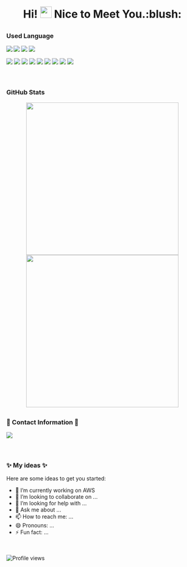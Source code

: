 
<h1 align="center">
  Hi! <img src="https://media.giphy.com/media/hvRJCLFzcasrR4ia7z/giphy.gif" width="30px"> Nice to Meet You.:blush:
</h1>

## <h3 align="left">Used Language</h3>
<p>
    <img align=left src = "https://github-readme-stats.vercel.app/api/top-langs/?username=cuidj1314&layout=compact&langs_count=8&theme=dark&hide_border=true"/>
    <p>
        <img src="https://img.shields.io/badge/-Python-000?&logo=Python&logoColor=white"/>
        <img src="https://img.shields.io/badge/-JavaScript-000?&logo=JavaScript&logoColor=white"/>
        <img src="https://img.shields.io/badge/-java-000?&logo=java&logoColor=white"/>
    </p>
    <p>
        <img src="https://img.shields.io/badge/-Visual%20Studio%20Code-23A9F2?style=flat-square&logo=Visual%20Studio%20Code&logoColor=white"/>
        <img src="https://img.shields.io/badge/-Github-181717?style=flat-square&logo=GitHub&logoColor=white"/>
        <img src="https://img.shields.io/badge/-Git-F44D27?style=flat-square&logo=Git&logoColor=white"/>
        <img src="https://img.shields.io/badge/-Apache-D22128?style=flat-square&logo=Apache&logoColor=white"/>
        <img src="https://img.shields.io/badge/-MySQL-F29111?style=flat-square&logo=MySQL&logoColor=white"/>
        <img src="https://img.shields.io/badge/-Vue.js-42B883?style=flat-square&logo=Vue.js&logoColor=white"/>
        <img src="https://img.shields.io/badge/-HTML5-E34F26?style=flat-square&logo=HTML5&logoColor=white"/>
        <img src="https://img.shields.io/badge/-CSS3-1572B6?style=flat-square&logo=CSS3&logoColor=white"/>
        <img src="https://img.shields.io/badge/-Debian-A80030?style=flat-square&logo=Debian&logoColor=white"/>
    </p>
</p>

</br>

## <h3 align="left">GitHub Stats</h3>
<p align = "center">
    <img src = "https://github-readme-stats.vercel.app/api?username=cuidj1314&show_icons=true&theme=dark&hide_border=true" width=400>
    <img src = "https://github-readme-streak-stats.herokuapp.com?user=cuidj1314&theme=dark&hide_border=true"  width=400>
</p>

## <h3 align="left">📣 Contact Information 📣</h3>
<p>
  <a href="mailto:cuidj1314@gmail.com?subject=[GitHub]%20🔥%20Emergency%20contact&body=Dear%20cui:%0A%0AI%20am%20a%20friend%20from%20github%20..."><img src="https://img.shields.io/badge/e‑mail-D14836.svg?style=for-the-badge&logo=GMail&logoColor=white"/></a>
</p>

</br>

## <h3 align="left">✨ My ideas ✨</h3>
Here are some ideas to get you started:
- 🔭 I’m currently working on AWS
- 👯 I’m looking to collaborate on ...
- 🤔 I’m looking for help with ...
- 💬 Ask me about ...
- 📫 How to reach me: ...
- 😄 Pronouns: ...
- ⚡ Fun fact: ...

</br>

![Profile views](https://gpvc.arturio.dev/cuidj1314?v=3)
